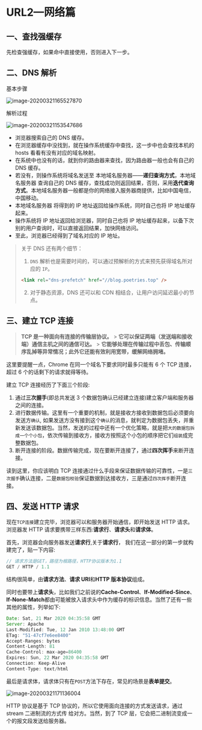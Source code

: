 # URL2—网络篇

## 一、查找强缓存

先检查强缓存，如果命中直接使用，否则进入下一步。

## 二、DNS 解析

基本步骤

![image-20200321165527870](http://qn-noter.yunxi.site/imagehost/dht2x.png-style1)

解析过程

![image-20200321153547686](http://qn-noter.yunxi.site/imagehost/jjqfs.png-style1)

- 浏览器搜索自己的 DNS 缓存。
- 在浏览器缓存中没找到，就在操作系统缓存中查找，这一步中也会查找本机的 hosts 看看有没有对应的域名映射。
- 在系统中也没有的话，就到你的路由器来查找，因为路由器一般也会有自己的 DNS 缓存。
- 若没有，则操作系统将域名发送至 本地域名服务器——**递归查询方式**，本地域名服务器 查询自己的 DNS 缓存，查找成功则返回结果，否则，采用**迭代查询方式**。本地域名服务器一般都是你的网络接入服务器商提供，比如中国电信，中国移动。
- 本地域名服务器 将得到的 IP 地址返回给操作系统，同时自己也将 IP 地址缓存起来。
- 操作系统将 IP 地址返回给浏览器，同时自己也将 IP 地址缓存起来，以备下次别的用户查询时，可以直接返回结果，加快网络访问。
- 至此，浏览器已经得到了域名对应的 IP 地址。

> 关于 DNS 还有两个细节：
>
> 1. `DNS` 解析也是需要时间的，可以通过预解析的方式来预先获得域名所对应的 `IP`。
>
> ```html
> <link rel="dns-prefetch" href="//blog.poetries.top" />
> ```
>
> 2. 对于静态资源，DNS 还可以和 CDN 相结合，让用户访问延迟最小的节点。

## 三、建立 TCP 连接

> **TCP 是一种面向有连接的传输层协议。** > **它可以保证两端（发送端和接收端）通信主机之间的通信可达。** > **它能够处理在传输过程中丢包、传输顺序乱掉等异常情况；此外它还能有效利用宽带，缓解网络拥堵。**

这里要提醒一点，Chrome 在同一个域名下要求同时最多只能有 6 个 TCP 连接，超过 6 个的话剩下的请求就得等待。

建立 TCP 连接经历了下面三个阶段:

1. 通过**三次握手**(即总共发送 3 个数据包确认已经建立连接)建立客户端和服务器之间的连接。
2. 进行数据传输。这里有一个重要的机制，就是接收方接收到数据包后必须要向发送方`确认`, 如果发送方没有接到这个`确认`的消息，就判定为数据包丢失，并重新发送该数据包。当然，发送的过程中还有一个优化策略，就是把`大的数据包拆成一个个小包`，依次传输到接收方，接收方按照这个小包的顺序把它们`组装`成完整数据包。
3. 断开连接的阶段。数据传输完成，现在要断开连接了，通过**四次挥手**来断开连接。

读到这里，你应该明白 TCP 连接通过什么手段来保证数据传输的可靠性，一是`三次握手`确认连接，二是`数据包校验`保证数据到达接收方，三是通过`四次挥手`断开连接。

## 四、发送 HTTP 请求

现在`TCP连接`建立完毕，浏览器可以和服务器开始通信，即开始发送 HTTP 请求。浏览器发 HTTP 请求要携带三样东西:**请求行**、**请求头**和**请求体**。

首先，浏览器会向服务器发送**请求行**,关于**请求行**， 我们在这一部分的第一步就构建完了，贴一下内容:

```js
// 请求方法是GET，路径为根路径，HTTP协议版本为1.1
GET / HTTP / 1.1
```

结构很简单，由**请求方法**、**请求 URI**和**HTTP 版本协议**组成。

同时也要带上**请求头**，比如我们之前说的**Cache-Control**、**If-Modified-Since**、**If-None-Match**都由可能被放入请求头中作为缓存的标识信息。当然了还有一些其他的属性，列举如下:

```javascript
Date: Sat, 21 Mar 2020 04:35:58 GMT
Server: Apache
Last-Modified: Tue, 12 Jan 2010 13:48:00 GMT
ETag: "51-47cf7e6ee8400"
Accept-Ranges: bytes
Content-Length: 81
Cache-Control: max-age=86400
Expires: Sun, 22 Mar 2020 04:35:58 GMT
Connection: Keep-Alive
Content-Type: text/html
```

最后是请求体，请求体只有在`POST`方法下存在，常见的场景是**表单提交**。

![image-20200321171136004](http://qn-noter.yunxi.site/imagehost/8zxeh.png-style1)

HTTP 协议是基于 TCP 协议的，所以它使用面向连接的方式发送请求，通过 stream 二进制流的方式传 给对方。当然，到了 TCP 层，它会把二进制流变成一个的报文段发送给服务器。
